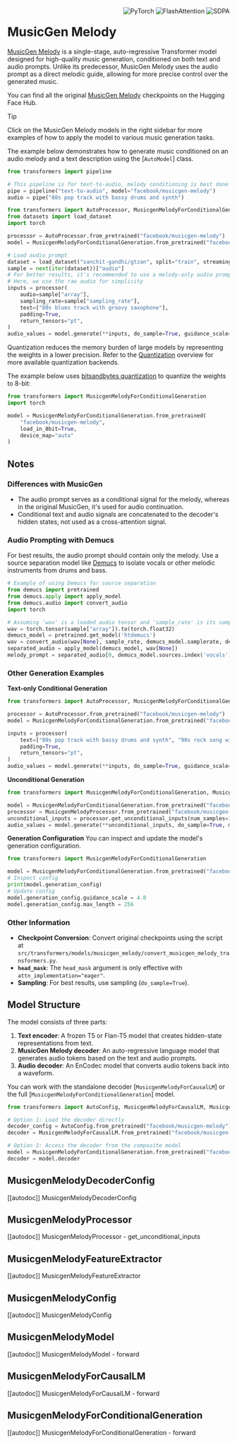 <!--Copyright 2024 The HuggingFace Team. All rights reserved.

Licensed under the Apache License, Version 2.0 (the "License"); you may not use this file except in compliance with
the License. You may obtain a copy of the License at

http://www.apache.org/licenses/LICENSE-2.0

Unless required by applicable law or agreed to in writing, software distributed under the License is distributed on
an "AS IS" BASIS, WITHOUT WARRANTIES OR CONDITIONS OF ANY KIND, either express or implied. See the License for the
specific language governing permissions and limitations under the License.

:warning: Note that this file is in Markdown but contain specific syntax for our doc-builder (similar to MDX) that may not be
rendered properly in your Markdown viewer.

-->

<div style="float: right;">
    <div class="flex flex-wrap space-x-1">
        <img alt="PyTorch" src="https://img.shields.io/badge/PyTorch-DE3412?style=flat&logo=pytorch&logoColor=white">
        <img alt="FlashAttention" src="https://img.shields.io/badge/%E2%9A%A1%EF%B8%8E%20FlashAttention-eae0c8?style=flat">
        <img alt="SDPA" src="https://img.shields.io/badge/SDPA-DE3412?style=flat&logo=pytorch&logoColor=white">
    </div>
</div>

# MusicGen Melody

[MusicGen Melody](https://huggingface.co/papers/2306.05284) is a single-stage, auto-regressive Transformer model designed for high-quality music generation, conditioned on both text and audio prompts. Unlike its predecessor, MusicGen Melody uses the audio prompt as a direct melodic guide, allowing for more precise control over the generated music.

You can find all the original [MusicGen Melody](https://huggingface.co/models?sort=downloads&search=facebook%2Fmusicgen) checkpoints on the Hugging Face Hub.

> [!TIP]
> Click on the MusicGen Melody models in the right sidebar for more examples of how to apply the model to various music generation tasks.

The example below demonstrates how to generate music conditioned on an audio melody and a text description using the [`AutoModel`] class.

<hfoptions id="usage">
<hfoption id="Pipeline">

```python
from transformers import pipeline

# This pipeline is for text-to-audio, melody conditioning is best done with the AutoModel approach
pipe = pipeline("text-to-audio", model="facebook/musicgen-melody")
audio = pipe("80s pop track with bassy drums and synth")
```

</hfoption>
<hfoption id="AutoModel">

```python
from transformers import AutoProcessor, MusicgenMelodyForConditionalGeneration
from datasets import load_dataset
import torch

processor = AutoProcessor.from_pretrained("facebook/musicgen-melody")
model = MusicgenMelodyForConditionalGeneration.from_pretrained("facebook/musicgen-melody")

# Load audio prompt
dataset = load_dataset("sanchit-gandhi/gtzan", split="train", streaming=True)
sample = next(iter(dataset))["audio"]
# For better results, it's recommended to use a melody-only audio prompt (e.g., using Demucs)
# Here, we use the raw audio for simplicity
inputs = processor(
    audio=sample["array"],
    sampling_rate=sample["sampling_rate"],
    text=["80s blues track with groovy saxophone"],
    padding=True,
    return_tensors="pt",
)
audio_values = model.generate(**inputs, do_sample=True, guidance_scale=3, max_new_tokens=256)
```

</hfoption>
</hfoptions>

Quantization reduces the memory burden of large models by representing the weights in a lower precision. Refer to the [Quantization](../quantization/overview) overview for more available quantization backends.

The example below uses [bitsandbytes quantization](https://huggingface.co/docs/transformers/main/en/main_classes/quantization) to quantize the weights to 8-bit:

```python
from transformers import MusicgenMelodyForConditionalGeneration
import torch

model = MusicgenMelodyForConditionalGeneration.from_pretrained(
    "facebook/musicgen-melody",
    load_in_8bit=True,
    device_map="auto"
)
```

## Notes

### Differences with MusicGen
- The audio prompt serves as a conditional signal for the melody, whereas in the original MusicGen, it's used for audio continuation.
- Conditional text and audio signals are concatenated to the decoder's hidden states, not used as a cross-attention signal.

### Audio Prompting with Demucs
For best results, the audio prompt should contain only the melody. Use a source separation model like [Demucs](https://github.com/adefossez/demucs/tree/main) to isolate vocals or other melodic instruments from drums and bass.

```python
# Example of using Demucs for source separation
from demucs import pretrained
from demucs.apply import apply_model
from demucs.audio import convert_audio
import torch

# Assuming 'wav' is a loaded audio tensor and 'sample_rate' is its sample rate
wav = torch.tensor(sample["array"]).to(torch.float32)
demucs_model = pretrained.get_model('htdemucs')
wav = convert_audio(wav[None], sample_rate, demucs_model.samplerate, demucs_model.audio_channels)
separated_audio = apply_model(demucs_model, wav[None])
melody_prompt = separated_audio[0, demucs_model.sources.index('vocals')] # or other source
```

### Other Generation Examples

**Text-only Conditional Generation**
```python
from transformers import AutoProcessor, MusicgenMelodyForConditionalGeneration

processor = AutoProcessor.from_pretrained("facebook/musicgen-melody")
model = MusicgenMelodyForConditionalGeneration.from_pretrained("facebook/musicgen-melody")

inputs = processor(
    text=["80s pop track with bassy drums and synth", "90s rock song with loud guitars and heavy drums"],
    padding=True,
    return_tensors="pt",
)
audio_values = model.generate(**inputs, do_sample=True, guidance_scale=3, max_new_tokens=256)
```

**Unconditional Generation**
```python
from transformers import MusicgenMelodyForConditionalGeneration, MusicgenMelodyProcessor

model = MusicgenMelodyForConditionalGeneration.from_pretrained("facebook/musicgen-melody")
processor = MusicgenMelodyProcessor.from_pretrained("facebook/musicgen-melody")
unconditional_inputs = processor.get_unconditional_inputs(num_samples=1)
audio_values = model.generate(**unconditional_inputs, do_sample=True, max_new_tokens=256)
```

**Generation Configuration**
You can inspect and update the model's generation configuration.
```python
from transformers import MusicgenMelodyForConditionalGeneration

model = MusicgenMelodyForConditionalGeneration.from_pretrained("facebook/musicgen-melody")
# Inspect config
print(model.generation_config)
# Update config
model.generation_config.guidance_scale = 4.0
model.generation_config.max_length = 256
```

### Other Information
- **Checkpoint Conversion**: Convert original checkpoints using the script at `src/transformers/models/musicgen_melody/convert_musicgen_melody_transformers.py`.
- **`head_mask`**: The `head_mask` argument is only effective with `attn_implementation="eager"`.
- **Sampling**: For best results, use sampling (`do_sample=True`).

## Model Structure

The model consists of three parts:
1.  **Text encoder**: A frozen T5 or Flan-T5 model that creates hidden-state representations from text.
2.  **MusicGen Melody decoder**: An auto-regressive language model that generates audio tokens based on the text and audio prompts.
3.  **Audio decoder**: An EnCodec model that converts audio tokens back into a waveform.

You can work with the standalone decoder [`MusicgenMelodyForCausalLM`] or the full [`MusicgenMelodyForConditionalGeneration`] model.

```python
from transformers import AutoConfig, MusicgenMelodyForCausalLM, MusicgenMelodyForConditionalGeneration

# Option 1: Load the decoder directly
decoder_config = AutoConfig.from_pretrained("facebook/musicgen-melody").decoder
decoder = MusicgenMelodyForCausalLM.from_pretrained("facebook/musicgen-melody", **decoder_config.to_dict())

# Option 2: Access the decoder from the composite model
model = MusicgenMelodyForConditionalGeneration.from_pretrained("facebook/musicgen-melody")
decoder = model.decoder
```

## MusicgenMelodyDecoderConfig

[[autodoc]] MusicgenMelodyDecoderConfig

## MusicgenMelodyProcessor

[[autodoc]] MusicgenMelodyProcessor
    - get_unconditional_inputs

## MusicgenMelodyFeatureExtractor

[[autodoc]] MusicgenMelodyFeatureExtractor

## MusicgenMelodyConfig

[[autodoc]] MusicgenMelodyConfig

## MusicgenMelodyModel

[[autodoc]] MusicgenMelodyModel
    - forward

## MusicgenMelodyForCausalLM

[[autodoc]] MusicgenMelodyForCausalLM
    - forward

## MusicgenMelodyForConditionalGeneration

[[autodoc]] MusicgenMelodyForConditionalGeneration
    - forward